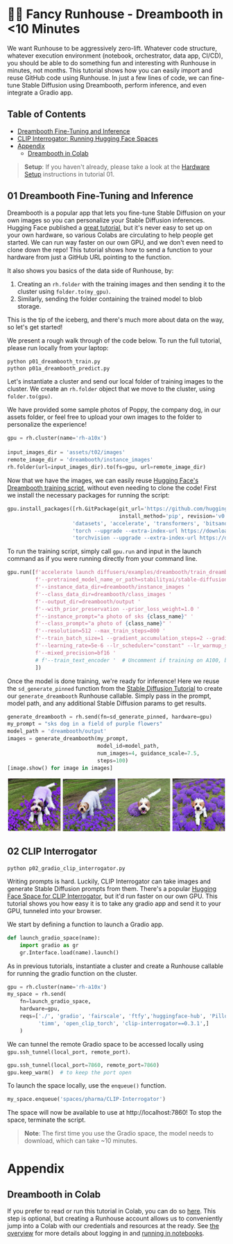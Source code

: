 # 🧑‍🎨 Fancy Runhouse - Dreambooth in <10 Minutes

We want Runhouse to be aggressively zero-lift. Whatever code
structure, whatever execution environment (notebook, 
orchestrator, data app, CI/CD), you should be able to do something fun
and interesting with Runhouse in minutes, not months. This tutorial
shows how you can easily import and reuse GitHub code using Runhouse.
In just a few lines of code, we can fine-tune Stable Diffusion using
Dreambooth, perform inference, and even integrate a Gradio app.

## Table of Contents
- [Dreambooth Fine-Tuning and Inference](#01-dreambooth-fine-tuning-and-inference)
- [CLIP Interrogator: Running Hugging Face Spaces](#02-clip-interrogator)
- [Appendix](#appendix)
    - [Dreambooth in Colab](#dreambooth-in-colab)

> **Setup**:
If you haven't already, please take a look at the 
[Hardware Setup](../t01_Stable_Diffusion/README.md#00-hardware-setup) instructions in tutorial 01.

## 01 Dreambooth Fine-Tuning and Inference

Dreambooth is a popular app that lets you fine-tune Stable Diffusion on your
own images so you can personalize your Stable Diffusion inferences.
Hugging Face published a [great tutorial](https://huggingface.co/blog/dreambooth),
but it's never easy to set up on your own hardware, so various Colabs are circulating
to help people get started. We can run way faster on our own GPU, and we don't even 
need to clone down the repo! This tutorial shows how to send a function to your 
hardware from just a GitHub URL pointing to the function.

It also shows you basics of the data side of Runhouse, by:
1) Creating an `rh.folder` with the training images and then sending it to the
cluster using `folder.to(my_gpu)`. 
2) Similarly, sending the folder containing the trained model to blob storage.

This is the tip of the iceberg, and there's much more about data on the way, so
let's get started!

We present a rough walk through of the code below.
To run the full tutorial, please run locally from your laptop:
```commandline
python p01_dreambooth_train.py
python p01a_dreambooth_predict.py
```

Let's instantiate a cluster and send our local folder of training images to the
cluster. We create an `rh.folder` object that we move to the cluster, using
`folder.to(gpu)`.

We have provided some sample photos of Poppy, the company dog, in our assets folder,
or feel free to upload your own images to the folder to personalize the experience!

```python
gpu = rh.cluster(name='rh-a10x')

input_images_dir = 'assets/t02/images'
remote_image_dir = 'dreambooth/instance_images'
rh.folder(url=input_images_dir).to(fs=gpu, url=remote_image_dir)
```

Now that we have the images, we can easily reuse
[Hugging Face's Dreambooth training script](https://github.com/huggingface/diffusers/blob/main/examples/dreambooth/train_dreambooth.py),
without even needing to clone the code! First we install the necessary packages for running the script:

```python
gpu.install_packages([rh.GitPackage(git_url='https://github.com/huggingface/diffusers.git',
                                    install_method='pip', revision='v0.11.1'),
                     'datasets', 'accelerate', 'transformers', 'bitsandbytes',
                     'torch --upgrade --extra-index-url https://download.pytorch.org/whl/cu117',
                     'torchvision --upgrade --extra-index-url https://download.pytorch.org/whl/cu117'])
```

To run the training script, simply call `gpu.run` and input in the launch command as if you were
running directly from your command line.

```python
gpu.run([f'accelerate launch diffusers/examples/dreambooth/train_dreambooth.py '
         f'--pretrained_model_name_or_path=stabilityai/stable-diffusion-2-base '
         f'--instance_data_dir=dreambooth/instance_images '
         f'--class_data_dir=dreambooth/class_images '
         f'--output_dir=dreambooth/output '
         f'--with_prior_preservation --prior_loss_weight=1.0 '
         f'--instance_prompt="a photo of sks {class_name}" '
         f'--class_prompt="a photo of {class_name}" '
         f'--resolution=512 --max_train_steps=800 '
         f'--train_batch_size=1 --gradient_accumulation_steps=2 --gradient_checkpointing --use_8bit_adam '
         f'--learning_rate=5e-6 --lr_scheduler="constant" --lr_warmup_steps=0 --num_class_images=200 '
         f'--mixed_precision=bf16 '
         # f'--train_text_encoder '  # Uncomment if training on A100, but too heavy for A10G (AWS)
         ])
```

Once the model is done training, we're ready for inference! Here we reuse the
`sd_generate_pinned` function from the [Stable Diffusion Tutorial](../t01_Stable_Diffusion/)
to create our `generate_dreambooth` Runhouse callable. Simply pass in the
prompt, model path, and any additional Stable Diffusion params to get results.

```python
generate_dreambooth = rh.send(fn=sd_generate_pinned, hardware=gpu)
my_prompt = "sks dog in a field of purple flowers"
model_path = 'dreambooth/output'
images = generate_dreambooth(my_prompt,
                             model_id=model_path,
                             num_images=4, guidance_scale=7.5,
                             steps=100)
[image.show() for image in images]
```

![](../assets/t02/p01a_output.png)

## 02 CLIP Interrogator
```commandline
python p02_gradio_clip_interrogator.py
```

Writing prompts is hard. Luckily, CLIP Interrogator can take images and generate
Stable Diffusion prompts from them. There's a popular [Hugging Face Space for CLIP 
Interrogator](https://huggingface.co/spaces/pharma/CLIP-Interrogator), but it'd run 
faster on our own GPU. This tutorial shows you how easy it is to take any gradio app 
and send it to your GPU, tunneled into your browser.

We start by defining a function to launch a Gradio app.

```python
def launch_gradio_space(name):
    import gradio as gr
    gr.Interface.load(name).launch()
```

As in previous tutorials, instantiate a cluster and create a Runhouse callable for
running the gradio function on the cluster.

```python
gpu = rh.cluster(name='rh-a10x')
my_space = rh.send(
    fn=launch_gradio_space,
    hardware=gpu,
    reqs=['./', 'gradio', 'fairscale', 'ftfy','huggingface-hub', 'Pillow', 
          'timm', 'open_clip_torch', 'clip-interrogator==0.3.1',]
    )
```

We can tunnel the remote Gradio space to be accessed locally using
`gpu.ssh_tunnel(local_port, remote_port)`. 

```python
gpu.ssh_tunnel(local_port=7860, remote_port=7860)
gpu.keep_warm()  # to keep the port open
```

To launch the space locally, use the `enqueue()` function.

```python
my_space.enqueue('spaces/pharma/CLIP-Interrogator')
```

The space will now be available to use at http://localhost:7860!
To stop the space, terminate the script.

>**Note**:
The first time you use the Gradio space, the model needs to download, which can
take ~10 minutes.


# Appendix

## Dreambooth in Colab

If you prefer to read or run this tutorial in Colab, you can do so 
[here](https://colab.research.google.com/github/run-house/tutorials/blob/main/t02_Dreambooth/x01_colab_dreambooth.ipynb).
This step is optional, but creating a Runhouse account allows us to 
conveniently jump into a Colab with our credentials and resources at the ready.
See [the overview](../x00_Overview/README.md#02-secrets-and-logging-in) for more details
about logging in and [running in notebooks](../x00_Overview/README.md#notes-on-notebooks).